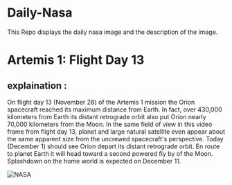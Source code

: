 # Daily-Nasa

This Repo displays the daily nasa image and the description of the image.

<!--NASA-->
# Artemis 1: Flight Day 13
## explaination :

On flight day 13 (November 28) of the Artemis 1 mission the Orion spacecraft reached its maximum distance from Earth. In fact, over 430,000 kilometers from Earth its distant retrograde orbit also put Orion nearly 70,000 kilometers from the Moon. In the same field of view in this video frame from flight day 13, planet and large natural satellite even appear about the same apparent size from the uncrewed spacecraft's perspective. Today (December 1) should see Orion depart its distant retrograde orbit. En route to planet Earth it will head toward a second powered fly by of the Moon. Splashdown on the home world is expected on December 11.

![NASA](https://apod.nasa.gov/apod/image/2212/art001e000672-orig1024c.jpg)
<!--/NASA-->